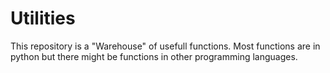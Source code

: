 # Utilities
This repository is a "Warehouse" of usefull functions. Most functions are in python but there might be functions in other programming languages.
